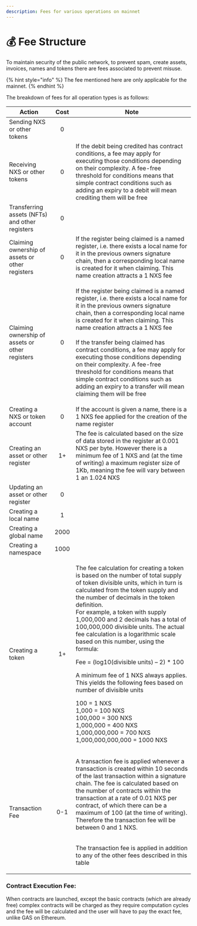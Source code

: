 ```yaml
---
description: Fees for various operations on mainnet
---
```


# 💰 Fee Structure

To maintain security of the public network, to prevent spam, create assets, invoices, names and tokens there are fees associated to prevent misuse.

{% hint style="info" %}
The fee mentioned here are only applicable for the mainnet.
{% endhint %}

The breakdown of fees for all operation types is as follows:

| Action                                          | Cost | Note                                                                                                                                                                                                                                                                                                                                                                                                                                                                                                                                                                                                                                                                                                                                  |
| ----------------------------------------------- | :--: | ------------------------------------------------------------------------------------------------------------------------------------------------------------------------------------------------------------------------------------------------------------------------------------------------------------------------------------------------------------------------------------------------------------------------------------------------------------------------------------------------------------------------------------------------------------------------------------------------------------------------------------------------------------------------------------------------------------------------------------- |
| Sending NXS or other tokens                     |   0  |                                                                                                                                                                                                                                                                                                                                                                                                                                                                                                                                                                                                                                                                                                                                       |
| Receiving NXS or other tokens                   |   0  | If the debit being credited has contract conditions, a fee may apply for executing those conditions depending on their complexity. A fee-free threshold for conditions means that simple contract conditions such as adding an expiry to a debit will mean crediting them will be free                                                                                                                                                                                                                                                                                                                                                                                                                                                |
| Transferring assets (NFTs) and other registers  |   0  |                                                                                                                                                                                                                                                                                                                                                                                                                                                                                                                                                                                                                                                                                                                                       |
| Claiming ownership of assets or other registers |   0  | If the register being claimed is a named register, i.e. there exists a local name for it in the previous owners signature chain, then a corresponding local name is created for it when claiming. This name creation attracts a 1 NXS fee                                                                                                                                                                                                                                                                                                                                                                                                                                                                                             |
| Claiming ownership of assets or other registers |   0  | <p>If the register being claimed is a named register, i.e. there exists a local name for it in the previous owners signature chain, then a corresponding local name is created for it when claiming. This name creation attracts a 1 NXS fee<br><br>If the transfer being claimed has contract conditions, a fee may apply for executing those conditions depending on their complexity. A fee-free threshold for conditions means that simple contract conditions such as adding an expiry to a transfer will mean claiming them will be free</p>                                                                                                                                                                                    |
| Creating a NXS or token account                 |   0  | If the account is given a name, there is a 1 NXS fee applied for the creation of the name register                                                                                                                                                                                                                                                                                                                                                                                                                                                                                                                                                                                                                                    |
| Creating an asset or other register             |  1+  | The fee is calculated based on the size of data stored in the register at 0.001 NXS per byte. However there is a minimum fee of 1 NXS and (at the time of writing) a maximum register size of 1Kb, meaning the fee will vary between 1 an 1.024 NXS                                                                                                                                                                                                                                                                                                                                                                                                                                                                                   |
| Updating an asset or other register             |   0  |                                                                                                                                                                                                                                                                                                                                                                                                                                                                                                                                                                                                                                                                                                                                       |
| Creating a local name                           |   1  |                                                                                                                                                                                                                                                                                                                                                                                                                                                                                                                                                                                                                                                                                                                                       |
| Creating a global name                          | 2000 |                                                                                                                                                                                                                                                                                                                                                                                                                                                                                                                                                                                                                                                                                                                                       |
| Creating a namespace                            | 1000 |                                                                                                                                                                                                                                                                                                                                                                                                                                                                                                                                                                                                                                                                                                                                       |
| Creating a token                                |  1+  | <p>The fee calculation for creating a token is based on the number of total supply of token divisible units, which in turn is calculated from the token supply and the number of decimals in the token definition. <br>For example, a token with supply 1,000,000 and 2 decimals has a total of 100,000,000 divisible units. The actual fee calculation is a logarithmic scale based on this number, using the formula:</p><p>Fee = (log10(divisible units) – 2) * 100</p><p>A minimum fee of 1 NXS always applies. This yields the following fees based on number of divisible units</p><p>100 = 1 NXS<br>1,000 = 100 NXS<br>100,000 = 300 NXS<br>1,000,000 = 400 NXS<br>1,000,000,000 = 700 NXS<br>1,000,000,000,000 = 1000 NXS</p> |
| Transaction Fee                                 |  0-1 | <p>A transaction fee is applied whenever a transaction is created within 10 seconds of the last transaction within a signature chain. The fee is calculated based on the number of contracts within the transaction at a rate of 0.01 NXS per contract, of which there can be a maximum of 100 (at the time of writing). Therefore the transaction fee will be between 0 and 1 NXS.</p><p><br>The transaction fee is applied in addition to any of the other fees described in this table</p>                                                                                                                                                                                                                                         |

### Contract Execution Fee:

When contracts are launched, except the basic contracts (which are already free) complex contracts will be charged as they require computation cycles and the fee will be calculated and the user will have to pay the exact fee, unlike GAS on Ethereum. &#x20;
